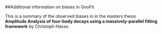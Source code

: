 ##Additional information on biases in GooFit

This is a summary of the observed biases in in the masters thesis **Amplitude Analysis of four-body decays using a massively-parallel fitting framework** by Christoph Hasse.